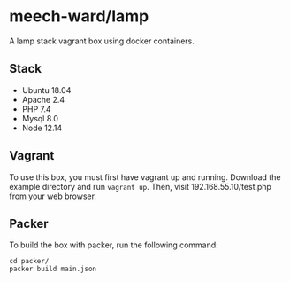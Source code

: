 # meech-ward/lamp

A lamp stack vagrant box using docker containers.

## Stack

* Ubuntu 18.04
* Apache 2.4
* PHP 7.4
* Mysql 8.0
* Node 12.14

## Vagrant

To use this box, you must first have vagrant up and running. Download the example directory and run `vagrant up`. Then, visit 192.168.55.10/test.php from your web browser.

## Packer

To build the box with packer, run the following command:

```
cd packer/
packer build main.json
```